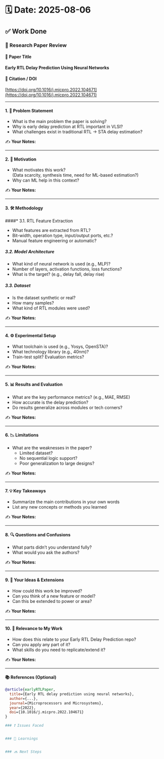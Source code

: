 # 🗓️ Date: 2025-08-06

## ✅ Work Done

### 📄 Research Paper Review

#### 🧾 Paper Title
**Early RTL Delay Prediction Using Neural Networks**

#### 🔗 Citation / DOI
[https://doi.org/10.1016/j.micpro.2022.104671](https://doi.org/10.1016/j.micpro.2022.104671)

---

#### 1. 🎯 Problem Statement

- What is the main problem the paper is solving?
- Why is early delay prediction at RTL important in VLSI?
- What challenges exist in traditional RTL → STA delay estimation?

✍️ **Your Notes:**  
> 

---

#### 2. 🎯 Motivation

- What motivates this work?  
  (Data scarcity, synthesis time, need for ML-based estimation?)
- Why can ML help in this context?

✍️ **Your Notes:**  
>

---

#### 3. 🛠️ Methodology

####* 3.1. RTL Feature Extraction
- What features are extracted from RTL?
- Bit-width, operation type, input/output ports, etc.?
- Manual feature engineering or automatic?

##### 3.2. Model Architecture
- What kind of neural network is used (e.g., MLP)?
- Number of layers, activation functions, loss functions?
- What is the target? (e.g., delay fall, delay rise)

##### 3.3. Dataset
- Is the dataset synthetic or real?
- How many samples?
- What kind of RTL modules were used?

✍️ **Your Notes:**  
>

---

#### 4. ⚙️ Experimental Setup

- What toolchain is used (e.g., Yosys, OpenSTA)?
- What technology library (e.g., 40nm)?
- Train-test split? Evaluation metrics?

✍️ **Your Notes:**  
>

---

#### 5. 📊 Results and Evaluation

- What are the key performance metrics? (e.g., MAE, RMSE)
- How accurate is the delay prediction?
- Do results generalize across modules or tech corners?

✍️ **Your Notes:**  
>

---

#### 6. 📉 Limitations

- What are the weaknesses in the paper?
  - Limited dataset?
  - No sequential logic support?
  - Poor generalization to large designs?

✍️ **Your Notes:**  
>

---

#### 7. 💡 Key Takeaways

- Summarize the main contributions in your own words
- List any new concepts or methods you learned

✍️ **Your Notes:**  
>

---

#### 8. 🔍 Questions and Confusions

- What parts didn’t you understand fully?
- What would you ask the authors?

✍️ **Your Notes:**  
>

---

#### 9. 💭 Your Ideas & Extensions

- How could this work be improved?
- Can you think of a new feature or model?
- Can this be extended to power or area?

✍️ **Your Notes:**  
>

---

#### 10. 🧠 Relevance to My Work

- How does this relate to your Early RTL Delay Prediction repo?
- Can you apply any part of it?
- What skills do you need to replicate/extend it?

✍️ **Your Notes:**  
>

---

#### 📚 References (Optional)

```bibtex
@article{earlyRTLPaper,
  title={Early RTL delay prediction using neural networks},
  author={...},
  journal={Microprocessors and Microsystems},
  year={2022},
  doi={10.1016/j.micpro.2022.104671}
}

### ❗ Issues Faced


### 📝 Learnings


### 🔜 Next Steps


